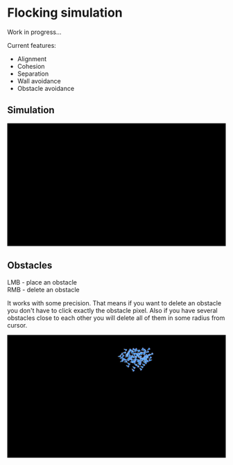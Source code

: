 # Flocking simulation
Work in progress...

Current features:
- Alignment
- Cohesion
- Separation
- Wall avoidance
- Obstacle avoidance

## Simulation
![Simulation](/flocking.gif?raw=true)

## Obstacles
LMB - place an obstacle  
RMB - delete an obstacle  

It works with some precision. That means if you want to delete an obstacle you don't have to click exactly the obstacle pixel. Also if you have several obstacles close to each other you will delete all of them in some radius from cursor.

![Obstacles](/obstacles.gif?raw=true)

